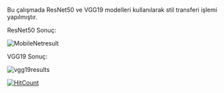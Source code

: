 Bu çalışmada ResNet50 ve VGG19 modelleri kullanılarak stil transferi işlemi yapılmıştır.





ResNet50 Sonuç:









![MobileNetresult](https://user-images.githubusercontent.com/36545904/71921834-b505c400-319a-11ea-95d2-797afe7e0e58.PNG)







VGG19 Sonuç:










![vgg19results](https://user-images.githubusercontent.com/36545904/71921954-fbf3b980-319a-11ea-84a7-3b3bc5e72cbf.PNG)








[![HitCount](http://hits.dwyl.com/yldrmsull/Neural-Network.svg)](http://hits.dwyl.com/yldrmsull/Neural-Network)
